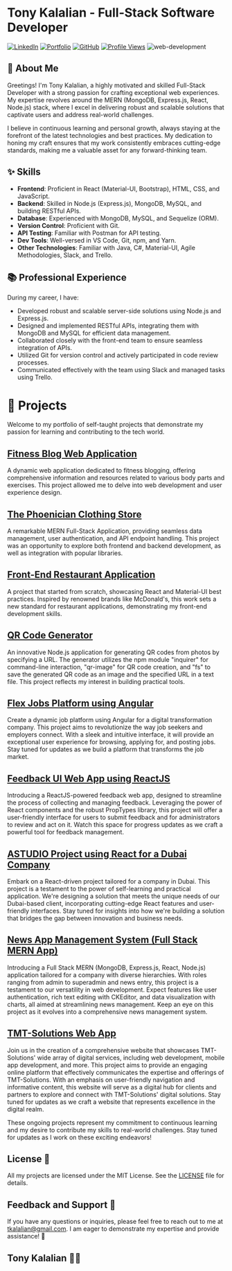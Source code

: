 # Tony Kalalian  - Full-Stack Software Developer

[![LinkedIn](https://img.shields.io/badge/LinkedIn-Connect-blue)](https://www.linkedin.com/in/tony-kalalian-8a3203230/)
[![Portfolio](https://img.shields.io/badge/Portfolio-Visit-brightgreen)](https://tonykalalian.me/)
[![GitHub](https://img.shields.io/badge/GitHub-Profile-blue)](https://github.com/tonykalalian)
[![Profile Views](https://komarev.com/ghpvc/?username=tonykalalian&color=brightgreen)](https://github.com/tonykalalian)
![web-development](https://github.com/tonykalalian/tonykalalian/assets/120026287/f4ad528d-4556-4a14-b0e8-68344cfcbfee)

## 🌟 About Me

Greetings! I'm Tony Kalalian, a highly motivated and skilled Full-Stack Developer with a strong passion for crafting exceptional web experiences. My expertise revolves around the MERN (MongoDB, Express.js, React, Node.js) stack, where I excel in delivering robust and scalable solutions that captivate users and address real-world challenges.

I believe in continuous learning and personal growth, always staying at the forefront of the latest technologies and best practices. My dedication to honing my craft ensures that my work consistently embraces cutting-edge standards, making me a valuable asset for any forward-thinking team.

## ✨ Skills

- **Frontend**: Proficient in React (Material-UI, Bootstrap), HTML, CSS, and JavaScript.
- **Backend**: Skilled in Node.js (Express.js), MongoDB, MySQL, and building RESTful APIs.
- **Database**: Experienced with MongoDB, MySQL, and Sequelize (ORM).
- **Version Control**: Proficient with Git.
- **API Testing**: Familiar with Postman for API testing.
- **Dev Tools**: Well-versed in VS Code, Git, npm, and Yarn.
- **Other Technologies**: Familiar with Java, C#, Material-UI, Agile Methodologies, Slack, and Trello.

## 📚 Professional Experience

During my career, I have:

- Developed robust and scalable server-side solutions using Node.js and Express.js.
- Designed and implemented RESTful APIs, integrating them with MongoDB and MySQL for efficient data management.
- Collaborated closely with the front-end team to ensure seamless integration of APIs.
- Utilized Git for version control and actively participated in code review processes.
- Communicated effectively with the team using Slack and managed tasks using Trello.

# 🚀 Projects

Welcome to my portfolio of self-taught projects that demonstrate my passion for learning and contributing to the tech world.

## [Fitness Blog Web Application](https://bloggymwebapp.onrender.com/)

A dynamic web application dedicated to fitness blogging, offering comprehensive information and resources related to various body parts and exercises. This project allowed me to delve into web development and user experience design.

## [The Phoenician Clothing Store](https://github.com/tonykalalian/Ecommerce-Back-End)

A remarkable MERN Full-Stack Application, providing seamless data management, user authentication, and API endpoint handling. This project was an opportunity to explore both frontend and backend development, as well as integration with popular libraries.

## [Front-End Restaurant Application](https://front-end-restaurant-application.vercel.app/)

A project that started from scratch, showcasing React and Material-UI best practices. Inspired by renowned brands like McDonald's, this work sets a new standard for restaurant applications, demonstrating my front-end development skills.

## [QR Code Generator](https://github.com/tonykalalian/qr-code-generator-nodejs)

An innovative Node.js application for generating QR codes from photos by specifying a URL. The generator utilizes the npm module "inquirer" for command-line interaction, "qr-image" for QR code creation, and "fs" to save the generated QR code as an image and the specified URL in a text file. This project reflects my interest in building practical tools.

## [Flex Jobs Platform using Angular](https://flex-jobs.vercel.app)

Create a dynamic job platform using Angular for a digital transformation company. This project aims to revolutionize the way job seekers and employers connect. With a sleek and intuitive interface, it will provide an exceptional user experience for browsing, applying for, and posting jobs. Stay tuned for updates as we build a platform that transforms the job market.

## [Feedback UI Web App using ReactJS](https://feedback-ui-tonykalalian.vercel.app/)

Introducing a ReactJS-powered feedback web app, designed to streamline the process of collecting and managing feedback. Leveraging the power of React components and the robust PropTypes library, this project will offer a user-friendly interface for users to submit feedback and for administrators to review and act on it. Watch this space for progress updates as we craft a powerful tool for feedback management.

## [ASTUDIO Project using React for a Dubai Company](https://astudio-tonykalalian.vercel.app/)

Embark on a React-driven project tailored for a company in Dubai. This project is a testament to the power of self-learning and practical application. We're designing a solution that meets the unique needs of our Dubai-based client, incorporating cutting-edge React features and user-friendly interfaces. Stay tuned for insights into how we're building a solution that bridges the gap between innovation and business needs.

## [News App Management System (Full Stack MERN App)](https://tmt-front.vercel.app/)

Introducing a Full Stack MERN (MongoDB, Express.js, React, Node.js) application tailored for a company with diverse hierarchies. With roles ranging from admin to superadmin and news entry, this project is a testament to our versatility in web development. Expect features like user authentication, rich text editing with CKEditor, and data visualization with charts, all aimed at streamlining news management. Keep an eye on this project as it evolves into a comprehensive news management system.

## [TMT-Solutions Web App ](https://tmt-solutions.vercel.app)

Join us in the creation of a comprehensive website that showcases TMT-Solutions' wide array of digital services, including web development, mobile app development, and more. This project aims to provide an engaging online platform that effectively communicates the expertise and offerings of TMT-Solutions. With an emphasis on user-friendly navigation and informative content, this website will serve as a digital hub for clients and partners to explore and connect with TMT-Solutions' digital solutions. Stay tuned for updates as we craft a website that represents excellence in the digital realm.

These ongoing projects represent my commitment to continuous learning and my desire to contribute my skills to real-world challenges. Stay tuned for updates as I work on these exciting endeavors!


## License 📄

All my projects are licensed under the MIT License. See the [LICENSE](https://github.com/tonykalalian/tonykalalian/blob/main/LICENSE.md) file for details.

## Feedback and Support 💌

If you have any questions or inquiries, please feel free to reach out to me at [tkalalian@gmail.com](mailto:tkalalian@gmail.com). I am eager to demonstrate my expertise and provide assistance! 🤗

## Tony Kalalian 🧑‍💻
